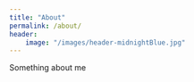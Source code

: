 ```yaml
---
title: "About"
permalink: /about/
header:
	image: "/images/header-midnightBlue.jpg"
---
```


Something about me